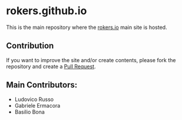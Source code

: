 # rokers.github.io

This is the main repository where the [rokers.io](https://www.rokers.io/) main site is
hosted.

## Contribution

If you want to improve the site and/or create contents, please fork the repository
and create a [Pull Request](https://github.com/robotrokers/robotrokers.github.io/pulls).

## Main Contributors:

 - Ludovico Russo
 - Gabriele Ermacora
 - Basilio Bona
